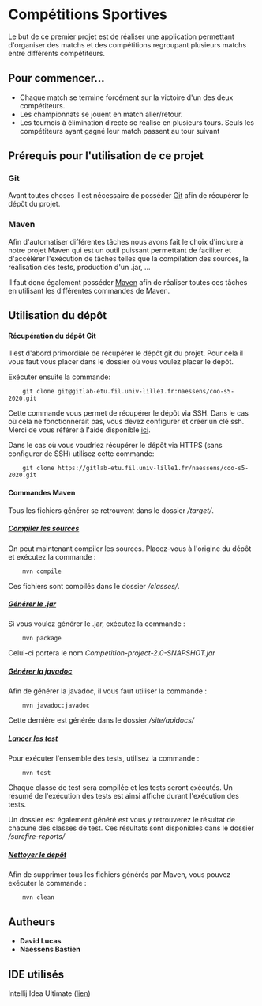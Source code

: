 # Compétitions Sportives

Le but de ce premier projet est de réaliser une application permettant d'organiser des matchs et des compétitions 
regroupant plusieurs matchs entre différents compétiteurs.

## Pour commencer...

* Chaque match se termine forcément sur la victoire d'un des deux compétiteurs.
* Les championnats se jouent en match aller/retour.
* Les tournois à élimination directe se réalise en plusieurs tours. Seuls les compétiteurs ayant gagné leur match passent
au tour suivant

## Prérequis pour l'utilisation de ce projet

### Git

Avant toutes choses il est nécessaire de posséder [Git](https://git-scm.com/book/fr/v2/D%C3%A9marrage-rapide-Installation-de-Git) 
afin de récupérer le dépôt du projet.

### Maven

Afin d'automatiser différentes tâches nous avons fait le choix d'inclure à notre projet Maven qui est un outil puissant permettant
de faciliter et d'accélérer l'exécution de tâches telles que la compilation des sources, la réalisation des tests, production
d'un .jar, ...

Il faut donc également posséder [Maven](https://maven.apache.org/install.html) afin de réaliser toutes ces tâches en 
utilisant les différentes commandes de Maven.


## Utilisation du dépôt

#### Récupération du dépôt Git

Il est d'abord primordiale de récupérer le dépôt git du projet. Pour cela il vous faut vous placer dans le dossier où 
vous voulez placer le dépôt.

Exécuter ensuite la commande:

```
    git clone git@gitlab-etu.fil.univ-lille1.fr:naessens/coo-s5-2020.git
```
Cette commande vous permet de récupérer le dépôt via SSH. Dans le cas où cela ne fonctionnerait pas, vous devez 
configurer et créer un clé ssh. Merci de vous référer à l'aide disponible [ici](https://git-scm.com/book/fr/v2/Git-sur-le-serveur-G%C3%A9n%C3%A9ration-des-cl%C3%A9s-publiques-SSH).

Dans le cas où vous voudriez récupérer le dépôt via HTTPS (sans configurer de SSH) utilisez cette commande:

```
    git clone https://gitlab-etu.fil.univ-lille1.fr/naessens/coo-s5-2020.git
```

#### Commandes Maven 

Tous les fichiers générer se retrouvent dans le dossier _/target/_.

##### <ins>Compiler les sources</ins>
On peut maintenant compiler les sources. Placez-vous à l'origine du dépôt et exécutez la commande :

```
    mvn compile
```

Ces fichiers sont compilés dans le dossier _/classes/_.

##### <ins>Générer le .jar</ins>

Si vous voulez générer le .jar, exécutez la commande :

```
    mvn package
```
Celui-ci portera le nom _Competition-project-2.0-SNAPSHOT.jar_

##### <ins>Générer la javadoc</ins>
Afin de générer la javadoc, il vous faut utiliser la commande :

```
    mvn javadoc:javadoc
```

Cette dernière est générée dans le dossier _/site/apidocs/_
##### <ins>Lancer les test</ins>
Pour exécuter l'ensemble des tests, utilisez la commande :

```
    mvn test
```
Chaque classe de test sera compilée et les tests seront exécutés. Un résumé de l'exécution des tests est ainsi affiché
durant l'exécution des tests.

Un dossier est également généré est vous y retrouverez le résultat de chacune des classes de test. Ces résultats sont 
disponibles dans le dossier _/surefire-reports/_

##### <ins>Nettoyer le dépôt</ins>

Afin de supprimer tous les fichiers générés par Maven, vous pouvez exécuter la commande :
```
    mvn clean
```


## Autheurs

* **David Lucas** 
* **Naessens Bastien**

## IDE utilisés

Intellij Idea Ultimate ([lien](https://www.jetbrains.com/fr-fr/idea/))
